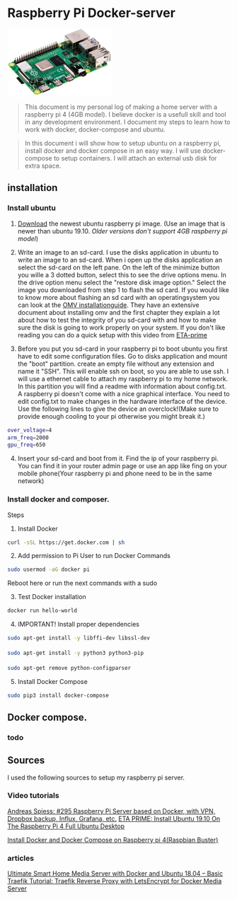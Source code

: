 # Raspberry Pi Docker-server

![raspberry pi](IMG/a999bb5f-Raspberry+Pi+4.webp)

> This document is my personal log of making a home server with a raspberry pi 4 (4GB model).
> I believe docker is a usefull skill and tool in any development environment. I document my steps to learn how to work with docker, docker-compose and ubuntu.

> In this document i will show how to setup ubuntu on a raspberry pi, install docker and docker compose in an easy way. I will use docker-compose to setup containers. I will attach an external usb disk for extra space.

## installation

### Install ubuntu

1. [Download](https://ubuntu.com/download/raspberry-pi) the newest ubuntu raspberry pi image. (Use an image that is newer than ubuntu 19.10. _Older versions don't support 4GB raspberry pi model_)

2. Write an image to an sd-card. I use the disks application in ubuntu to write an image to an sd-card. When i open up the disks application an select the sd-card on the left pane. On the left of the minimize button you wille a 3 dotted button, select this to see the drive options menu. In the drive option menu select the "restore disk image option." Select the image you downloaded from step 1 to flash the sd card. If you would like to know more about flashing an sd card with an operatingsystem you can look at the [OMV installationguide](https://github.com/OpenMediaVault-Plugin-Developers/docs/blob/master/Adden-B-Installing_OMV5_on_an%20R-PI.pdf). They have an extensive document about installing omv and the first chapter they explain a lot about how to test the integrity of you sd-card with and how to make sure the disk is going to work properly on your system. If you don't like reading you can do a quick setup with this video from [ETA-prime](https://www.youtube.com/watch?v=HMo9C7LCzE0)

3. Before you put you sd-card in your raspberry pi to boot ubuntu you first have to edit some configuration files. Go to disks application and mount the "boot" partition. create an empty file without any extension and name it "SSH". This will enable ssh on boot, so you are able to use ssh. I will use a ethernet cable to attach my raspberry pi to my home network. In this partition you will find a readme with information about config.txt. A raspberry pi doesn't come with a nice graphical interface. You need to edit config.txt to make changes in the hardware interface of the device. Use the following lines to give the device an overclock!(Make sure to provide enough cooling to your pi otherwise you might break it.)

```bash
over_voltage=4
arm_freq=2000
gpu_freq=650
```

4. Insert your sd-card and boot from it. Find the ip of your raspberry pi. You can find it in your router admin page or use an app like fing on your mobile phone(Your raspberry pi and phone need to be in the same network)

### Install docker and composer.

Steps

1. Install Docker

```bash
curl -sSL https://get.docker.com | sh
```

2. Add permission to Pi User to run Docker Commands

```bash
sudo usermod -aG docker pi
```

Reboot here or run the next commands with a sudo

3. Test Docker installation

```bash
docker run hello-world
```

4. IMPORTANT! Install proper dependencies

```bash
sudo apt-get install -y libffi-dev libssl-dev

sudo apt-get install -y python3 python3-pip

sudo apt-get remove python-configparser
```

5. Install Docker Compose

```bash
sudo pip3 install docker-compose
```

## Docker compose.

### todo

## Sources

I used the following sources to setup my raspberry pi server.

### Video tutorials

[Andreas Spiess: #295 Raspberry Pi Server based on Docker, with VPN, Dropbox backup, Influx, Grafana, etc.](https://www.youtube.com/watch?v=a6mjt8tWUws)
[ETA PRIME: Install Ubuntu 19.10 On The Raspberry Pi 4 Full Ubuntu Desktop](https://www.youtube.com/watch?v=HMo9C7LCzE0&t=35s)

[Install Docker and Docker Compose on Raspberry pi 4(Raspbian Buster)](https://medium.com/@techiebouncer/install-docker-and-docker-compose-on-raspberry-pi-4-raspbian-buster-c5b78b9a0d08)

### articles

[Ultimate Smart Home Media Server with Docker and Ubuntu 18.04 – Basic](https://www.smarthomebeginner.com/docker-home-media-server-2018-basic/#What_is_a_Home_Media_Server)
[Traefik Tutorial: Traefik Reverse Proxy with LetsEncrypt for Docker Media Server](https://www.smarthomebeginner.com/traefik-reverse-proxy-tutorial-for-docker/)

